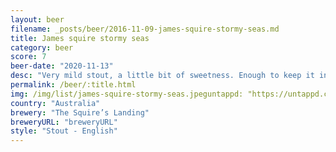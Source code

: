 ```yaml
---
layout: beer
filename: _posts/beer/2016-11-09-james-squire-stormy-seas.md
title: James squire stormy seas
category: beer
score: 7
beer-date: "2020-11-13"
desc: "Very mild stout, a little bit of sweetness. Enough to keep it interesting"
permalink: /beer/:title.html
img: /img/list/james-squire-stormy-seas.jpeguntappd: "https://untappd.com/b/the-squires-landing-stormy-seas/3952356"
country: "Australia"
brewery: "The Squire’s Landing"
breweryURL: "breweryURL"
style: "Stout - English"
---
```

